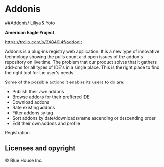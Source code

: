 # Addonis
##Addonis/ Liliya & Yoto

**American Eagle Project**

https://trello.com/b/3X849l4f/addonis

Addonis is a plug-ins registry web application. 
It is a new type of innovative technology showing the pulls count and open issues of the addon's repository on live time.
The problem that our product solves that it gathers add-ons for all types of IDE's in a single place. 
This is the right place to find the right tool for the user's needs. 

Some of the possible actions it enables its users to do are:
* Publish their awn addons
* Browse addons for their preffered IDE
* Download addons
* Rate existing addons
* Filter addons by tag
* Sort addons by date/downloads/name ascending or descending order
* Edit their own addons and profile 

Registration





## Licenses and opyright

© Blue House Inc.